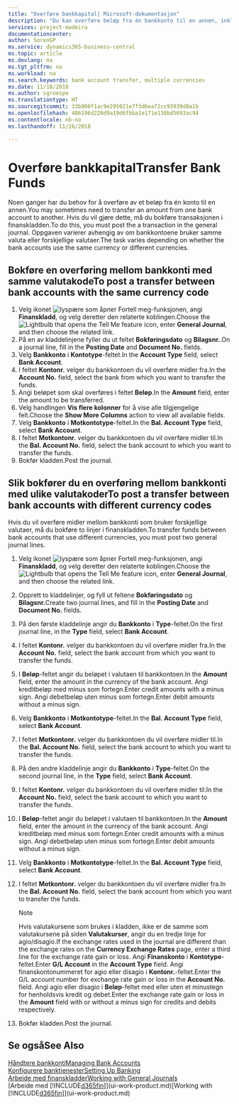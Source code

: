 ```yaml
---
title: "Overføre bankkapital| Microsoft-dokumentasjon"
description: "Du kan overføre beløp fra én bankkonto til en annen, inkludert ulike valutaer, ved å bokføre transaksjonen i finanskladden."
services: project-madeira
documentationcenter: 
author: SorenGP
ms.service: dynamics365-business-central
ms.topic: article
ms.devlang: na
ms.tgt_pltfrm: na
ms.workload: na
ms.search.keywords: bank account transfer, multiple currencies
ms.date: 11/18/2018
ms.author: sgroespe
ms.translationtype: HT
ms.sourcegitcommit: 33b900f1ac9e295921e7f3d6ea72cc93939d8a1b
ms.openlocfilehash: 486196d228d9a19d6fbba1e171e138bd5693ac94
ms.contentlocale: nb-no
ms.lasthandoff: 11/26/2018

---
```

# <a name="transfer-bank-funds"></a><span data-ttu-id="1fb17-103">Overføre bankkapital</span><span class="sxs-lookup"><span data-stu-id="1fb17-103">Transfer Bank Funds</span></span>
<span data-ttu-id="1fb17-104">Noen ganger har du behov for å overføre av et beløp fra én konto til en annen.</span><span class="sxs-lookup"><span data-stu-id="1fb17-104">You may sometimes need to transfer an amount from one bank account to another.</span></span> <span data-ttu-id="1fb17-105">Hvis du vil gjøre dette, må du bokføre transaksjonen i finanskladden.</span><span class="sxs-lookup"><span data-stu-id="1fb17-105">To do this, you must post the a transaction in the general journal.</span></span> <span data-ttu-id="1fb17-106">Oppgaven varierer avhengig av om bankkontoene bruker samme valuta eller forskjellige valutaer.</span><span class="sxs-lookup"><span data-stu-id="1fb17-106">The task varies depending on whether the bank accounts use the same currency or different currencies.</span></span>

## <a name="to-post-a-transfer-between-bank-accounts-with-the-same-currency-code"></a><span data-ttu-id="1fb17-107">Bokføre en overføring mellom bankkonti med samme valutakode</span><span class="sxs-lookup"><span data-stu-id="1fb17-107">To post a transfer between bank accounts with the same currency code</span></span>
1. <span data-ttu-id="1fb17-108">Velg ikonet ![lyspære som åpner Fortell meg-funksjonen](media/ui-search/search_small.png "Fortell hva du vil gjøre"), angi **Finanskladd**, og velg deretter den relaterte koblingen.</span><span class="sxs-lookup"><span data-stu-id="1fb17-108">Choose the ![Lightbulb that opens the Tell Me feature](media/ui-search/search_small.png "Tell me what you want to do") icon, enter **General Journal**, and then choose the related link.</span></span>
2. <span data-ttu-id="1fb17-109">På en av kladdelinjene fyller du ut feltet **Bokføringsdato** og **Bilagsnr.**.</span><span class="sxs-lookup"><span data-stu-id="1fb17-109">On a journal line, fill in the **Posting Date** and **Document No.** fields.</span></span>
3. <span data-ttu-id="1fb17-110">Velg **Bankkonto** i **Kontotype**-feltet.</span><span class="sxs-lookup"><span data-stu-id="1fb17-110">In the **Account Type** field, select **Bank Account**.</span></span>
4. <span data-ttu-id="1fb17-111">I feltet **Kontonr.** velger du bankkontoen du vil overføre midler fra.</span><span class="sxs-lookup"><span data-stu-id="1fb17-111">In the **Account No.** field, select the bank from which you want to transfer the funds.</span></span>
5. <span data-ttu-id="1fb17-112">Angi beløpet som skal overføres i feltet **Beløp**.</span><span class="sxs-lookup"><span data-stu-id="1fb17-112">In the **Amount** field, enter the amount to be transferred.</span></span>
6. <span data-ttu-id="1fb17-113">Velg handlingen **Vis flere kolonner** for å vise alle tilgjengelige felt.</span><span class="sxs-lookup"><span data-stu-id="1fb17-113">Choose the **Show More Columns** action to view all available fields.</span></span>
7. <span data-ttu-id="1fb17-114">Velg **Bankkonto** i **Motkontotype**-feltet.</span><span class="sxs-lookup"><span data-stu-id="1fb17-114">In the **Bal. Account Type** field, select **Bank Account**.</span></span>
8. <span data-ttu-id="1fb17-115">I feltet **Motkontonr.** velger du bankkontoen du vil overføre midler til.</span><span class="sxs-lookup"><span data-stu-id="1fb17-115">In the **Bal. Account No.** field, select the bank account to which you want to transfer the funds.</span></span>
9. <span data-ttu-id="1fb17-116">Bokfør kladden.</span><span class="sxs-lookup"><span data-stu-id="1fb17-116">Post the journal.</span></span>

## <a name="to-post-a-transfer-between-bank-accounts-with-different-currency-codes"></a><span data-ttu-id="1fb17-117">Slik bokfører du en overføring mellom bankkonti med ulike valutakoder</span><span class="sxs-lookup"><span data-stu-id="1fb17-117">To post a transfer between bank accounts with different currency codes</span></span>
<span data-ttu-id="1fb17-118">Hvis du vil overføre midler mellom bankkonti som bruker forskjellige valutaer, må du bokføre to linjer i finanskladden.</span><span class="sxs-lookup"><span data-stu-id="1fb17-118">To transfer funds between bank accounts that use different currencies, you must post two general journal lines.</span></span>

1. <span data-ttu-id="1fb17-119">Velg ikonet ![lyspære som åpner Fortell meg-funksjonen](media/ui-search/search_small.png "Fortell hva du vil gjøre"), angi **Finanskladd**, og velg deretter den relaterte koblingen.</span><span class="sxs-lookup"><span data-stu-id="1fb17-119">Choose the ![Lightbulb that opens the Tell Me feature](media/ui-search/search_small.png "Tell me what you want to do") icon, enter **General Journal**, and then choose the related link.</span></span>
2. <span data-ttu-id="1fb17-120">Opprett to kladdelinjer, og fyll ut feltene **Bokføringsdato** og **Bilagsnr.**</span><span class="sxs-lookup"><span data-stu-id="1fb17-120">Create two journal lines, and fill in the **Posting Date** and **Document No.** fields.</span></span>
3. <span data-ttu-id="1fb17-121">På den første kladdelinje angir du **Bankkonto** i **Type**-feltet.</span><span class="sxs-lookup"><span data-stu-id="1fb17-121">On the first journal line, in the **Type** field, select **Bank Account**.</span></span>
4. <span data-ttu-id="1fb17-122">I feltet **Kontonr.** velger du bankkontoen du vil overføre midler fra.</span><span class="sxs-lookup"><span data-stu-id="1fb17-122">In the **Account No.** field, select the bank account from which you want to transfer the funds.</span></span>
5. <span data-ttu-id="1fb17-123">I **Beløp**-feltet angir du beløpet i valutaen til bankkontoen.</span><span class="sxs-lookup"><span data-stu-id="1fb17-123">In the **Amount** field, enter the amount in the currency of the bank account.</span></span> <span data-ttu-id="1fb17-124">Angi kreditbeløp med minus som fortegn.</span><span class="sxs-lookup"><span data-stu-id="1fb17-124">Enter credit amounts with a minus sign.</span></span> <span data-ttu-id="1fb17-125">Angi debetbeløp uten minus som fortegn.</span><span class="sxs-lookup"><span data-stu-id="1fb17-125">Enter debit amounts without a minus sign.</span></span>
6. <span data-ttu-id="1fb17-126">Velg **Bankkonto** i **Motkontotype**-feltet.</span><span class="sxs-lookup"><span data-stu-id="1fb17-126">In the **Bal. Account Type** field, select **Bank Account**.</span></span>
7. <span data-ttu-id="1fb17-127">I feltet **Motkontonr.** velger du bankkontoen du vil overføre midler til.</span><span class="sxs-lookup"><span data-stu-id="1fb17-127">In the **Bal. Account No.** field, select the bank account to which you want to transfer the funds.</span></span>
8. <span data-ttu-id="1fb17-128">På den andre kladdelinje angir du **Bankkonto** i **Type**-feltet.</span><span class="sxs-lookup"><span data-stu-id="1fb17-128">On the second journal line, in the **Type** field, select **Bank Account**.</span></span>
9. <span data-ttu-id="1fb17-129">I feltet **Kontonr.** velger du bankkontoen du vil overføre midler til.</span><span class="sxs-lookup"><span data-stu-id="1fb17-129">In the **Account No.** field, select the bank account to which you want to transfer the funds.</span></span>
10. <span data-ttu-id="1fb17-130">I **Beløp**-feltet angir du beløpet i valutaen til bankkontoen.</span><span class="sxs-lookup"><span data-stu-id="1fb17-130">In the **Amount** field, enter the amount in the currency of the bank account.</span></span> <span data-ttu-id="1fb17-131">Angi kreditbeløp med minus som fortegn.</span><span class="sxs-lookup"><span data-stu-id="1fb17-131">Enter credit amounts with a minus sign.</span></span> <span data-ttu-id="1fb17-132">Angi debetbeløp uten minus som fortegn.</span><span class="sxs-lookup"><span data-stu-id="1fb17-132">Enter debit amounts without a minus sign.</span></span>
11. <span data-ttu-id="1fb17-133">Velg **Bankkonto** i **Motkontotype**-feltet.</span><span class="sxs-lookup"><span data-stu-id="1fb17-133">In the **Bal. Account Type** field, select **Bank Account**.</span></span>  
12. <span data-ttu-id="1fb17-134">I feltet **Motkontonr.** velger du bankkontoen du vil overføre midler fra.</span><span class="sxs-lookup"><span data-stu-id="1fb17-134">In the **Bal. Account No.** field, select the bank account from which you want to transfer the funds.</span></span>

    > [!NOTE]  
    > <span data-ttu-id="1fb17-135">Hvis valutakursene som brukes i kladden, ikke er de samme som valutakursene på siden **Valutakurser**, angir du en tredje linje for agio/disagio.</span><span class="sxs-lookup"><span data-stu-id="1fb17-135">If the exchange rates used in the journal are different than the exchange rates on the **Currency Exchange Rates** page, enter a third line for the exchange rate gain or loss.</span></span> <span data-ttu-id="1fb17-136">Angi **Finanskonto** i **Kontotype**-feltet.</span><span class="sxs-lookup"><span data-stu-id="1fb17-136">Enter **G/L Account** in the **Account Type** field.</span></span> <span data-ttu-id="1fb17-137">Angi finanskontonummeret for agio eller disagio i **Kontonr.**-feltet.</span><span class="sxs-lookup"><span data-stu-id="1fb17-137">Enter the G/L account number for exchange rate gain or loss in the **Account No.** field.</span></span> <span data-ttu-id="1fb17-138">Angi agio eller disagio i **Beløp**-feltet med eller uten et minustegn for henholdsvis kredit og debet.</span><span class="sxs-lookup"><span data-stu-id="1fb17-138">Enter the exchange rate gain or loss in the **Amount** field with or without a minus sign for credits and debits respectively.</span></span>
13. <span data-ttu-id="1fb17-139">Bokfør kladden.</span><span class="sxs-lookup"><span data-stu-id="1fb17-139">Post the journal.</span></span>

## <a name="see-also"></a><span data-ttu-id="1fb17-140">Se også</span><span class="sxs-lookup"><span data-stu-id="1fb17-140">See Also</span></span>
[<span data-ttu-id="1fb17-141">Håndtere bankkonti</span><span class="sxs-lookup"><span data-stu-id="1fb17-141">Managing Bank Accounts</span></span>](bank-manage-bank-accounts.md)  
[<span data-ttu-id="1fb17-142">Konfigurere banktjenester</span><span class="sxs-lookup"><span data-stu-id="1fb17-142">Setting Up Banking</span></span>](bank-setup-banking.md)  
[<span data-ttu-id="1fb17-143">Arbeide med finanskladder</span><span class="sxs-lookup"><span data-stu-id="1fb17-143">Working with General Journals</span></span>](ui-work-general-journals.md)  
<span data-ttu-id="1fb17-144">[Arbeide med [!INCLUDE[d365fin](includes/d365fin_md.md)]](ui-work-product.md)</span><span class="sxs-lookup"><span data-stu-id="1fb17-144">[Working with [!INCLUDE[d365fin](includes/d365fin_md.md)]](ui-work-product.md)</span></span>

